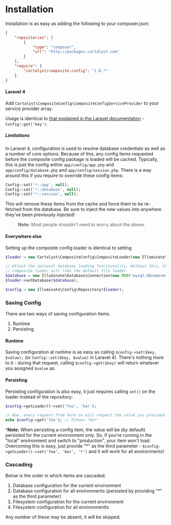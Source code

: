 # Installation

Installation is as easy as adding the following to your composer.json:

```json
{
    "repositories": [
        {
            "type": "composer",
            "url": "http://packages.cartalyst.com"
        }
    ],
    "require": {
        "cartalyst/composite-config": "1.0.*"
    }
}
```


#### Laravel 4

Add `Cartalyst\CompositeConfig\CompositeConfigServiceProvider` to your service provider array.

Usage is identical to [that explained in the Laravel documentation](http://laravel.com/docs/configuration#introduction) - `Config::get('key')`.

##### Limitations

In Laravel 4, configuration is used to resolve database credentials as well as a number of core options. Because of this, any config items requested before the composite config package is loaded will be cached. Typically, this is just the config within `app/config/app.php` and `app/config/database.php` and `app/config/session.php`. There is a way around this if you require to override these config items:

```php
Config::set('*::app', null);
Config::set('*::database', null);
Config::set('*::session', null);
```

This will remove these items from the cache and force them to be re-fetched from the database. Be sure to inject the new values into anywhere they've been previously injected!

> **Note:** Most people shouldn't need to worry about the above.


#### Everywhere else

Setting up the composite config loader is identical to setting

```php
$loader = new Cartalyst\CompositeConfig\CompositeLoader(new Illuminate\Filesystem\Filesystem, '/path/to/config/files');

// Attach the optional database loading functionality. Without this, the
// composite loader acts like the default file loader.
$database = new Illuminate\Database\Connection(new PDO('mysql:dbname=my_database;host=127.0.0.1'), $prefix = '');
$loader->setDatabase($database);

$config = new Illuminate\Config\Repository($loader);
```

### Saving Config

There are two ways of saving configuration items.

1. Runtime
2. Persisting

#### Runtime

Saving configuration at runtime is as easy as calling `$config->set($key, $value);` (or `Config::set($key, $value)` in Laravel 4). There's nothing more to it - during that request, calling `$config->get($key)` will return whatever you assigned `$value` as.

#### Persisting

Persisting configuration is also easy, it just requires calling `set()` on the loader instead of the repository:

```php
$config->getLoader()->set('foo', 'bar');

// Now, every request from here on will respect the value you provided.
echo $config->get('foo'); // Echoes "bar"
```

^**Note:** When persisting a config item, the value will be (by default) persisted for the current environment only. So, if you're running in the "local" environment and switch to "production", your item won't load. Overcoming this is easy, just provide "*" as the third parameter - `$config->getLoader()->set('foo', 'bar', '*')` and it will work for all environments!

### Cascading

Below is the order in which items are cascaded:

1. Database configuration for the current environment
2. Database configuration for all environments (persisted by providing "*" as the third parameter)
3. Filesystem configuration for the current environment
4. Filesystem configuration for all environmentts

Any number of these may be absent, it will be skipped.
